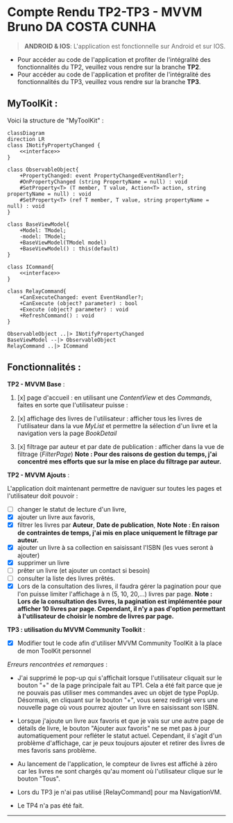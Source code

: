 # **Compte Rendu TP2-TP3 - MVVM Bruno DA COSTA CUNHA**

> **ANDROID & IOS**: L'application est fonctionnelle sur Android et sur IOS. 

- Pour accéder au code de l'application et profiter de l'intégralité des fonctionnalités du TP2, veuillez vous rendre sur la branche **TP2**.
- Pour accéder au code de l'application et profiter de l'intégralité des fonctionnalités du TP3, veuillez vous rendre sur la branche **TP3**.


## MyToolKit : 
  
Voici la structure de "MyToolKit" :

```mermaid
classDiagram
direction LR
class INotifyPropertyChanged {
    <<interface>>
}

class ObservableObject{
    +PropertyChanged: event PropertyChangedEventHandler?;
    #OnPropertyChanged (string PropertyName = null) : void
    #SetProperty<T> (T member, T value, Action<T> action, string propertyName = null) : void
    #SetProperty<T> (ref T member, T value, string propertyName = null) : void
}

class BaseViewModel{
    +Model: TModel;
    -model: TModel;
    +BaseViewModel(TModel model)
    +BaseViewModel() : this(default)
}

class ICommand{
    <<interface>>
}

class RelayCommand{
    +CanExecuteChanged: event EventHandler?;
    +CanExecute (object? parameter) : bool
    +Execute (object? parameter) : void
    +RefreshCommand() : void
} 

ObservableObject ..|> INotifyPropertyChanged
BaseViewModel --|> ObservableObject
RelayCommand ..|> ICommand
```

## Fonctionnalités :


**TP2 - MVVM Base** : 
1. [x] page d'accueil : en utilisant une _ContentView_ et des _Commands_, faites en sorte que l'utilisateur puisse :
      
2. [x] affichage des livres de l'utilisateur : afficher tous les livres de l'utilisateur dans la vue _MyList_ et permettre la sélection d'un livre et la navigation vers la page _BookDetail_
  
3. [x] filtrage par auteur et par date de publication : afficher dans la vue de filtrage (_FilterPage_)
	**Note : Pour des raisons de gestion du temps, j'ai concentré mes efforts que sur la mise en place du filtrage par auteur.**
    
  
**TP2 - MVVM Ajouts** :  

L'application doit maintenant permettre de naviguer sur toutes les pages et l'utilisateur doit pouvoir :
- [ ] changer le statut de lecture d'un livre,
- [x] ajouter un livre aux favoris,
- [x] filtrer les livres par **Auteur**, **Date de publication**, **Note**
  **Note : En raison de contraintes de temps, j'ai mis en place uniquement le filtrage par auteur.**
- [x] ajouter un livre à sa collection en saisissant l'ISBN (les vues seront à ajouter)
- [x] supprimer un livre
- [ ] prêter un livre (et ajouter un contact si besoin)
- [ ] consulter la liste des livres prêtés. 
- [x] Lors de la consultation des livres, il faudra gérer la pagination pour que l'on puisse limiter l'affichage à n (5, 10, 20,...) livres par page.
  **Note :  Lors de la consultation des livres, la pagination est implémentée pour afficher 10 livres par page. Cependant, il n'y a pas d'option permettant à l'utilisateur de choisir le nombre de livres par page.**

**TP3 : utilisation du MVVM Community Toolkit** :

- [X] Modifier tout le code afin d'utiliser MVVM Community ToolKit à la place de mon ToolKit personnel
  
_Erreurs rencontrées et remarques_ :

* J'ai supprimé le pop-up qui s'affichait lorsque l'utilisateur cliquait sur le bouton "+" de la page principale fait au TP1. Cela a été fait parce que je ne pouvais pas utiliser mes commandes avec un objet de type PopUp. Désormais, en cliquant sur le bouton "+", vous serez redirigé vers une nouvelle page où vous pourrez ajouter un livre en saisissant son ISBN.

* Lorsque j'ajoute un livre aux favoris et que je vais sur une autre page de détails de livre, le bouton "Ajouter aux favoris" ne se met pas à jour automatiquement pour refléter le statut actuel. Cependant, il s'agit d'un problème d'affichage, car je peux toujours ajouter et retirer des livres de mes favoris sans problème.

* Au lancement de l'application, le compteur de livres est affiché à zéro car les livres ne sont chargés qu'au moment où l'utilisateur clique sur le bouton "Tous".

* Lors du TP3 je n'ai pas utilisé [RelayCommand] pour ma NavigationVM.

* Le TP4 n'a pas été fait.
  

*******